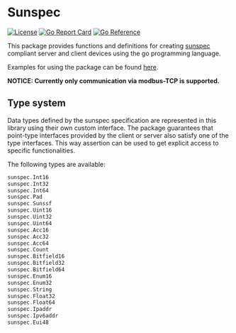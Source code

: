 # Sunspec

[![License](https://img.shields.io/badge/License-Apache%202.0-blue.svg)](https://opensource.org/licenses/Apache-2.0)
[![Go Report Card](https://goreportcard.com/badge/github.com/TRICERA-energy/sunspec)](https://goreportcard.com/report/github.com/TRICERA-energy/sunspec)
[![Go Reference](https://pkg.go.dev/badge/github.com/TRICERA-energy/sunspec.svg)](https://pkg.go.dev/github.com/TRICERA-energy/sunspec)

This package provides functions and definitions for creating [sunspec](https://sunspec.org/) compliant server and client devices using the go programming language.

Examples for using the package can be found [here](https://github.com/TRICERA-energy/sunspec/tree/master/examples).

**NOTICE: Currently only communication via modbus-TCP is supported.**

## Type system

Data types defined by the sunspec specification are represented in this library using their own custom interface. The package guarantees that point-type interfaces provided by the client or server also satisfy one of the type interfaces. This way assertion can be used to get explicit access to specific functionalities. 

The following types are available:

```go
sunspec.Int16
sunspec.Int32
sunspec.Int64
sunspec.Pad
sunspec.Sunssf
sunspec.Uint16
sunspec.Uint32
sunspec.Uint64
sunspec.Acc16
sunspec.Acc32
sunspec.Acc64
sunspec.Count
sunspec.Bitfield16
sunspec.Bitfield32
sunspec.Bitfield64
sunspec.Enum16
sunspec.Enum32
sunspec.String
sunspec.Float32
sunspec.Float64
sunspec.Ipaddr
sunspec.Ipv6addr
sunspec.Eui48
```